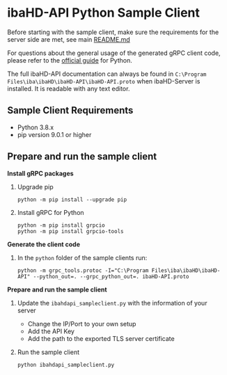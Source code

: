# ibaHD-API Python Sample Client

Before starting with the sample client, make sure the requirements for the server side are met, see main [README.md](../README.md) 

For questions about the general usage of the generated gRPC client code, please refer to the [official guide](https://grpc.io/docs/languages/python/) for Python. 

The full ibaHD-API documentation can always be found in `C:\Program Files\iba\ibaHD\ibaHD-API\ibaHD-API.proto` when ibaHD-Server is installed. It is readable with any text editor.

## Sample Client Requirements

- Python 3.8.x
- pip version 9.0.1 or higher

## Prepare and run the sample client

**Install gRPC packages**

1. Upgrade pip
   ```
   python -m pip install --upgrade pip
   ```
2. Install gRPC for Python
   ```
   python -m pip install grpcio
   python -m pip install grpcio-tools
   ```

**Generate the client code**

1. In the `python` folder of the sample clients run:
    ```
    python -m grpc_tools.protoc -I="C:\Program Files\iba\ibaHD\ibaHD-API" --python_out=. --grpc_python_out=. ibaHD-API.proto
    ```

**Prepare and run the sample client**

1. Update the `ibahdapi_sampleclient.py` with the information of your server
   - Change the IP/Port to your own setup
   - Add the API Key
   - Add the path to the exported TLS server certificate

2. Run the sample client

   ```
   python ibahdapi_sampleclient.py
   ```
